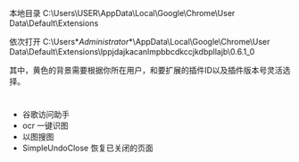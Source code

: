 

本地目录
C:\Users\USER\AppData\Local\Google\Chrome\User Data\Default\Extensions



依次打开 C:\Users\**Administrator**\AppData\Local\Google\Chrome\User Data\Default\Extensions\lppjdajkacanlmpbbcdkccjkdbpllajb\0.6.1_0

其中，黄色的背景需要根据你所在用户，和要扩展的插件ID以及插件版本号灵活选择。



# 

- 谷歌访问助手
- ocr 一键识图
- 以图搜图
- SimpleUndoClose 恢复已关闭的页面






